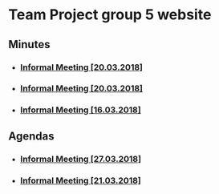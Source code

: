 # Team Project group 5 website

## Minutes
* ### [Informal Meeting [20.03.2018]](https://pzgroup5.github.io/Minutes/InfMeet3)
* ### [Informal Meeting [20.03.2018]](https://pzgroup5.github.io/Minutes/InfMeet2)
* ### [Informal Meeting [16.03.2018]](https://pzgroup5.github.io/Minutes/InfMeet1)

## Agendas
* ### [Informal Meeting [27.03.2018]](https://pzgroup5.github.io/Agendas/Agenda-270318)
* ### [Informal Meeting [21.03.2018]](https://pzgroup5.github.io/Agendas/Agenda-210318)
